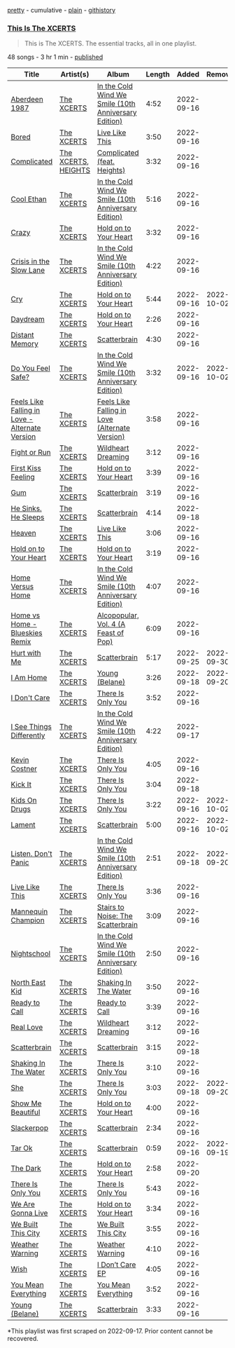 [pretty](/playlists/pretty/37i9dQZF1DZ06evO4pXTlk.md) - cumulative - [plain](/playlists/plain/37i9dQZF1DZ06evO4pXTlk) - [githistory](https://github.githistory.xyz/mackorone/spotify-playlist-archive/blob/main/playlists/plain/37i9dQZF1DZ06evO4pXTlk)

### [This Is The XCERTS](https://open.spotify.com/playlist/37i9dQZF1DZ06evO4pXTlk)

> This is The XCERTS\. The essential tracks, all in one playlist.

48 songs - 3 hr 1 min - [published](https://open.spotify.com/playlist/4HQ8jbRFH0oLg7Xqm9c9uw)

| Title | Artist(s) | Album | Length | Added | Removed |
|---|---|---|---|---|---|
| [Aberdeen 1987](https://open.spotify.com/track/4IPBnGpwKJIlSdlq8kgZVv) | [The XCERTS](https://open.spotify.com/artist/7sKlSlGo7d1D3dhFYKO0Y5) | [In the Cold Wind We Smile \(10th Anniversary Edition\)](https://open.spotify.com/album/7KpMyE6xSVdRVdkIxSng5N) | 4:52 | 2022-09-16 |  |
| [Bored](https://open.spotify.com/track/21cE8fzpFkT96SvHV4dxdT) | [The XCERTS](https://open.spotify.com/artist/7sKlSlGo7d1D3dhFYKO0Y5) | [Live Like This](https://open.spotify.com/album/0VttQpVxESGG6kV0yml1Xh) | 3:50 | 2022-09-16 |  |
| [Complicated](https://open.spotify.com/track/7w7WlXyXPuo0AuuWMSGw98) | [The XCERTS](https://open.spotify.com/artist/7sKlSlGo7d1D3dhFYKO0Y5), [HEIGHTS](https://open.spotify.com/artist/5EdogtWIzqFv45sdk6ePZH) | [Complicated \(feat\. Heights\)](https://open.spotify.com/album/3b5UdO9XkyHFQLFlNaWs01) | 3:32 | 2022-09-16 |  |
| [Cool Ethan](https://open.spotify.com/track/2qHRHqAVw7HPjCiJHF4UPM) | [The XCERTS](https://open.spotify.com/artist/7sKlSlGo7d1D3dhFYKO0Y5) | [In the Cold Wind We Smile \(10th Anniversary Edition\)](https://open.spotify.com/album/7KpMyE6xSVdRVdkIxSng5N) | 5:16 | 2022-09-16 |  |
| [Crazy](https://open.spotify.com/track/4OUtEuCBZvKlaPKzBG7M4G) | [The XCERTS](https://open.spotify.com/artist/7sKlSlGo7d1D3dhFYKO0Y5) | [Hold on to Your Heart](https://open.spotify.com/album/0dUfvaLw6L22guWr1ldEr2) | 3:32 | 2022-09-16 |  |
| [Crisis in the Slow Lane](https://open.spotify.com/track/7qWw4H4fBYV3p0rPrpT8IV) | [The XCERTS](https://open.spotify.com/artist/7sKlSlGo7d1D3dhFYKO0Y5) | [In the Cold Wind We Smile \(10th Anniversary Edition\)](https://open.spotify.com/album/7KpMyE6xSVdRVdkIxSng5N) | 4:22 | 2022-09-16 |  |
| [Cry](https://open.spotify.com/track/52vsw5MbrxfOWRaDWn6va9) | [The XCERTS](https://open.spotify.com/artist/7sKlSlGo7d1D3dhFYKO0Y5) | [Hold on to Your Heart](https://open.spotify.com/album/0dUfvaLw6L22guWr1ldEr2) | 5:44 | 2022-09-16 | 2022-10-02 |
| [Daydream](https://open.spotify.com/track/4ZJRoFTNJzcA1KKJgxncvu) | [The XCERTS](https://open.spotify.com/artist/7sKlSlGo7d1D3dhFYKO0Y5) | [Hold on to Your Heart](https://open.spotify.com/album/0dUfvaLw6L22guWr1ldEr2) | 2:26 | 2022-09-16 |  |
| [Distant Memory](https://open.spotify.com/track/4l4SP3rYBjOvJCEcLQH75f) | [The XCERTS](https://open.spotify.com/artist/7sKlSlGo7d1D3dhFYKO0Y5) | [Scatterbrain](https://open.spotify.com/album/7qJcUjJEAzI5t3xdD496Ap) | 4:30 | 2022-09-16 |  |
| [Do You Feel Safe?](https://open.spotify.com/track/71B1fNBwSnln85JuY4bTh3) | [The XCERTS](https://open.spotify.com/artist/7sKlSlGo7d1D3dhFYKO0Y5) | [In the Cold Wind We Smile \(10th Anniversary Edition\)](https://open.spotify.com/album/7KpMyE6xSVdRVdkIxSng5N) | 3:32 | 2022-09-16 | 2022-10-02 |
| [Feels Like Falling in Love \- Alternate Version](https://open.spotify.com/track/0pzeklIkrqOfc1eeleQ3px) | [The XCERTS](https://open.spotify.com/artist/7sKlSlGo7d1D3dhFYKO0Y5) | [Feels Like Falling in Love \(Alternate Version\)](https://open.spotify.com/album/5mFDzpbFYmeiHKEEumKXyt) | 3:58 | 2022-09-16 |  |
| [Fight or Run](https://open.spotify.com/track/1bkRlqgIqGHsthK66ot39Q) | [The XCERTS](https://open.spotify.com/artist/7sKlSlGo7d1D3dhFYKO0Y5) | [Wildheart Dreaming](https://open.spotify.com/album/66OUu51LrvQjuywPP78Itc) | 3:12 | 2022-09-16 |  |
| [First Kiss Feeling](https://open.spotify.com/track/3Ow3vn452NgBsTr09NZVAw) | [The XCERTS](https://open.spotify.com/artist/7sKlSlGo7d1D3dhFYKO0Y5) | [Hold on to Your Heart](https://open.spotify.com/album/0dUfvaLw6L22guWr1ldEr2) | 3:39 | 2022-09-16 |  |
| [Gum](https://open.spotify.com/track/5cOebVOa8m5nfJOIGvBErB) | [The XCERTS](https://open.spotify.com/artist/7sKlSlGo7d1D3dhFYKO0Y5) | [Scatterbrain](https://open.spotify.com/album/7qJcUjJEAzI5t3xdD496Ap) | 3:19 | 2022-09-16 |  |
| [He Sinks\. He Sleeps](https://open.spotify.com/track/56z4syxpmOFBfrGAlM0VuR) | [The XCERTS](https://open.spotify.com/artist/7sKlSlGo7d1D3dhFYKO0Y5) | [Scatterbrain](https://open.spotify.com/album/7qJcUjJEAzI5t3xdD496Ap) | 4:14 | 2022-09-18 |  |
| [Heaven](https://open.spotify.com/track/72oCpSISm5PQENBwQ3qK6T) | [The XCERTS](https://open.spotify.com/artist/7sKlSlGo7d1D3dhFYKO0Y5) | [Live Like This](https://open.spotify.com/album/0VttQpVxESGG6kV0yml1Xh) | 3:06 | 2022-09-16 |  |
| [Hold on to Your Heart](https://open.spotify.com/track/309SSdFnorhTPt5zIAdr7g) | [The XCERTS](https://open.spotify.com/artist/7sKlSlGo7d1D3dhFYKO0Y5) | [Hold on to Your Heart](https://open.spotify.com/album/2vpzTHAONPRfkg1np7dbjX) | 3:19 | 2022-09-16 |  |
| [Home Versus Home](https://open.spotify.com/track/1xCHmRrMoqWgW3pMlyiJpR) | [The XCERTS](https://open.spotify.com/artist/7sKlSlGo7d1D3dhFYKO0Y5) | [In the Cold Wind We Smile \(10th Anniversary Edition\)](https://open.spotify.com/album/7KpMyE6xSVdRVdkIxSng5N) | 4:07 | 2022-09-16 |  |
| [Home vs Home \- Blueskies Remix](https://open.spotify.com/track/5muEIkHoRmhgQEQTjOC1H4) | [The XCERTS](https://open.spotify.com/artist/7sKlSlGo7d1D3dhFYKO0Y5) | [Alcopopular, Vol\. 4 \(A Feast of Pop\)](https://open.spotify.com/album/0b0AYxMmxZhKvH6UuoGeOX) | 6:09 | 2022-09-16 |  |
| [Hurt with Me](https://open.spotify.com/track/1jyz1bZTmvO1bfBK3f8sWk) | [The XCERTS](https://open.spotify.com/artist/7sKlSlGo7d1D3dhFYKO0Y5) | [Scatterbrain](https://open.spotify.com/album/7qJcUjJEAzI5t3xdD496Ap) | 5:17 | 2022-09-25 | 2022-09-30 |
| [I Am Home](https://open.spotify.com/track/4kxZCCAbX5Rw0bKglRTSRI) | [The XCERTS](https://open.spotify.com/artist/7sKlSlGo7d1D3dhFYKO0Y5) | [Young \(Belane\)](https://open.spotify.com/album/5wEeKv902cFqUggE8dJ3ND) | 3:26 | 2022-09-18 | 2022-09-20 |
| [I Don't Care](https://open.spotify.com/track/6GcSXnHXutP7pjnJIEclny) | [The XCERTS](https://open.spotify.com/artist/7sKlSlGo7d1D3dhFYKO0Y5) | [There Is Only You](https://open.spotify.com/album/0D8FcMKT9NRdJ2KoqSajEh) | 3:52 | 2022-09-16 |  |
| [I See Things Differently](https://open.spotify.com/track/4t7u79jvGHrhr0sh5SrSuD) | [The XCERTS](https://open.spotify.com/artist/7sKlSlGo7d1D3dhFYKO0Y5) | [In the Cold Wind We Smile \(10th Anniversary Edition\)](https://open.spotify.com/album/7KpMyE6xSVdRVdkIxSng5N) | 4:22 | 2022-09-17 |  |
| [Kevin Costner](https://open.spotify.com/track/4ygRXngoKVPpErJQnkfCbX) | [The XCERTS](https://open.spotify.com/artist/7sKlSlGo7d1D3dhFYKO0Y5) | [There Is Only You](https://open.spotify.com/album/0D8FcMKT9NRdJ2KoqSajEh) | 4:05 | 2022-09-16 |  |
| [Kick It](https://open.spotify.com/track/6nqjjqn9K6y0nWNFYtGJ0J) | [The XCERTS](https://open.spotify.com/artist/7sKlSlGo7d1D3dhFYKO0Y5) | [There Is Only You](https://open.spotify.com/album/0D8FcMKT9NRdJ2KoqSajEh) | 3:04 | 2022-09-18 |  |
| [Kids On Drugs](https://open.spotify.com/track/2ZXfg1glFbYHlXlMCvih7n) | [The XCERTS](https://open.spotify.com/artist/7sKlSlGo7d1D3dhFYKO0Y5) | [There Is Only You](https://open.spotify.com/album/0D8FcMKT9NRdJ2KoqSajEh) | 3:22 | 2022-09-16 | 2022-10-02 |
| [Lament](https://open.spotify.com/track/0P0mOSWEtA6suhu7zrcgOX) | [The XCERTS](https://open.spotify.com/artist/7sKlSlGo7d1D3dhFYKO0Y5) | [Scatterbrain](https://open.spotify.com/album/7qJcUjJEAzI5t3xdD496Ap) | 5:00 | 2022-09-16 | 2022-10-02 |
| [Listen\. Don't Panic](https://open.spotify.com/track/5obgk2nN9DpMqkAD2aiLHM) | [The XCERTS](https://open.spotify.com/artist/7sKlSlGo7d1D3dhFYKO0Y5) | [In the Cold Wind We Smile \(10th Anniversary Edition\)](https://open.spotify.com/album/7KpMyE6xSVdRVdkIxSng5N) | 2:51 | 2022-09-18 | 2022-09-20 |
| [Live Like This](https://open.spotify.com/track/1llMTwvOhmSJt0uUZLpoXC) | [The XCERTS](https://open.spotify.com/artist/7sKlSlGo7d1D3dhFYKO0Y5) | [There Is Only You](https://open.spotify.com/album/0D8FcMKT9NRdJ2KoqSajEh) | 3:36 | 2022-09-16 |  |
| [Mannequin Champion](https://open.spotify.com/track/6BsmNOJrNCiOG4Ioo0EZsD) | [The XCERTS](https://open.spotify.com/artist/7sKlSlGo7d1D3dhFYKO0Y5) | [Stairs to Noise: The Scatterbrain](https://open.spotify.com/album/0nge5MyzEgVNZnc4OPg518) | 3:09 | 2022-09-16 |  |
| [Nightschool](https://open.spotify.com/track/7kypxcJ3LGW1OFH0PLvpf9) | [The XCERTS](https://open.spotify.com/artist/7sKlSlGo7d1D3dhFYKO0Y5) | [In the Cold Wind We Smile \(10th Anniversary Edition\)](https://open.spotify.com/album/7KpMyE6xSVdRVdkIxSng5N) | 2:50 | 2022-09-16 |  |
| [North East Kid](https://open.spotify.com/track/3BHcWIcajwKPhrT3Updvcf) | [The XCERTS](https://open.spotify.com/artist/7sKlSlGo7d1D3dhFYKO0Y5) | [Shaking In The Water](https://open.spotify.com/album/37fJg1RvCkrUGzq3XqhrGH) | 3:50 | 2022-09-16 |  |
| [Ready to Call](https://open.spotify.com/track/5ie3gZHgWj0Tip7YxJFTn6) | [The XCERTS](https://open.spotify.com/artist/7sKlSlGo7d1D3dhFYKO0Y5) | [Ready to Call](https://open.spotify.com/album/4CMzznQBNj0AP2uDAxbbGS) | 3:39 | 2022-09-16 |  |
| [Real Love](https://open.spotify.com/track/5lfjKinwOHkwLfExvzMOLI) | [The XCERTS](https://open.spotify.com/artist/7sKlSlGo7d1D3dhFYKO0Y5) | [Wildheart Dreaming](https://open.spotify.com/album/66OUu51LrvQjuywPP78Itc) | 3:12 | 2022-09-16 |  |
| [Scatterbrain](https://open.spotify.com/track/4WcdCE3c0lY31jac8qPRnt) | [The XCERTS](https://open.spotify.com/artist/7sKlSlGo7d1D3dhFYKO0Y5) | [Scatterbrain](https://open.spotify.com/album/7qJcUjJEAzI5t3xdD496Ap) | 3:15 | 2022-09-18 |  |
| [Shaking In The Water](https://open.spotify.com/track/2qp2GvKSEXc97ckv0zrmuX) | [The XCERTS](https://open.spotify.com/artist/7sKlSlGo7d1D3dhFYKO0Y5) | [There Is Only You](https://open.spotify.com/album/0D8FcMKT9NRdJ2KoqSajEh) | 3:10 | 2022-09-16 |  |
| [She](https://open.spotify.com/track/09ppcTFSwqGv8bG5vNUVv4) | [The XCERTS](https://open.spotify.com/artist/7sKlSlGo7d1D3dhFYKO0Y5) | [There Is Only You](https://open.spotify.com/album/0D8FcMKT9NRdJ2KoqSajEh) | 3:03 | 2022-09-18 | 2022-09-20 |
| [Show Me Beautiful](https://open.spotify.com/track/5yMpH6XqTIjz2nWJMsP3ua) | [The XCERTS](https://open.spotify.com/artist/7sKlSlGo7d1D3dhFYKO0Y5) | [Hold on to Your Heart](https://open.spotify.com/album/0dUfvaLw6L22guWr1ldEr2) | 4:00 | 2022-09-16 |  |
| [Slackerpop](https://open.spotify.com/track/7qgp4PNvNPG5vPoMeGg29E) | [The XCERTS](https://open.spotify.com/artist/7sKlSlGo7d1D3dhFYKO0Y5) | [Scatterbrain](https://open.spotify.com/album/7qJcUjJEAzI5t3xdD496Ap) | 2:34 | 2022-09-16 |  |
| [Tar Ok](https://open.spotify.com/track/1u1jI9VL59hB2YrgdCYU3a) | [The XCERTS](https://open.spotify.com/artist/7sKlSlGo7d1D3dhFYKO0Y5) | [Scatterbrain](https://open.spotify.com/album/7qJcUjJEAzI5t3xdD496Ap) | 0:59 | 2022-09-16 | 2022-09-19 |
| [The Dark](https://open.spotify.com/track/0dssgFX5eTaCA7TcSwgDII) | [The XCERTS](https://open.spotify.com/artist/7sKlSlGo7d1D3dhFYKO0Y5) | [Hold on to Your Heart](https://open.spotify.com/album/0dUfvaLw6L22guWr1ldEr2) | 2:58 | 2022-09-20 |  |
| [There Is Only You](https://open.spotify.com/track/0gnM4QIVLmjpNQcbYSnwsL) | [The XCERTS](https://open.spotify.com/artist/7sKlSlGo7d1D3dhFYKO0Y5) | [There Is Only You](https://open.spotify.com/album/0D8FcMKT9NRdJ2KoqSajEh) | 5:43 | 2022-09-16 |  |
| [We Are Gonna Live](https://open.spotify.com/track/4xecVWlowXeLZXxGZ3eeBS) | [The XCERTS](https://open.spotify.com/artist/7sKlSlGo7d1D3dhFYKO0Y5) | [Hold on to Your Heart](https://open.spotify.com/album/0dUfvaLw6L22guWr1ldEr2) | 3:34 | 2022-09-16 |  |
| [We Built This City](https://open.spotify.com/track/6uGax7tGLYcmZ0Nk12eO9a) | [The XCERTS](https://open.spotify.com/artist/7sKlSlGo7d1D3dhFYKO0Y5) | [We Built This City](https://open.spotify.com/album/25XwdliNAo6VrO7J2U2GxJ) | 3:55 | 2022-09-16 |  |
| [Weather Warning](https://open.spotify.com/track/7brYfjNrouDl1WtqLxQP9s) | [The XCERTS](https://open.spotify.com/artist/7sKlSlGo7d1D3dhFYKO0Y5) | [Weather Warning](https://open.spotify.com/album/7BmVhPGyq2fG5Cg0Y1v4VF) | 4:10 | 2022-09-16 |  |
| [Wish](https://open.spotify.com/track/17khGlqpVrfpmUjhzSQfk6) | [The XCERTS](https://open.spotify.com/artist/7sKlSlGo7d1D3dhFYKO0Y5) | [I Don’t Care EP](https://open.spotify.com/album/0BVxSZ5OzOX0R4zgCJmmeW) | 4:05 | 2022-09-16 |  |
| [You Mean Everything](https://open.spotify.com/track/5AbVoazHJjVZvRBekq3BhI) | [The XCERTS](https://open.spotify.com/artist/7sKlSlGo7d1D3dhFYKO0Y5) | [You Mean Everything](https://open.spotify.com/album/4clkcMkCg0FE8HizG0CE8K) | 3:52 | 2022-09-16 |  |
| [Young \(Belane\)](https://open.spotify.com/track/6O3tpTZNeD4v0VEUvaBwSZ) | [The XCERTS](https://open.spotify.com/artist/7sKlSlGo7d1D3dhFYKO0Y5) | [Scatterbrain](https://open.spotify.com/album/7qJcUjJEAzI5t3xdD496Ap) | 3:33 | 2022-09-16 |  |

\*This playlist was first scraped on 2022-09-17. Prior content cannot be recovered.

